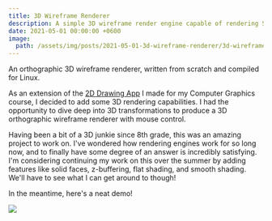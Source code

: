 ```yaml
---
title: 3D Wireframe Renderer
description: A simple 3D wireframe render engine capable of rendering STL models.
date: 2021-05-01 00:00:00 +0600
image:
  path: /assets/img/posts/2021-05-01-3d-wireframe-renderer/3d-wireframe-renderer.jpg
---
```


An orthographic 3D wireframe renderer, written from scratch and compiled for Linux.

As an extension of the [2D Drawing App](/posts/2021-04-01-2d-drawing-app) I made for my Computer Graphics course, I decided to add some 3D rendering capabilities. I had the opportunity to dive deep into 3D transformations to produce a 3D orthographic wireframe renderer with mouse control.

Having been a bit of a 3D junkie since 8th grade, this was an amazing project to work on. I've wondered how rendering engines work for so long now, and to finally have some degree of an answer is incredibly satisfying. I'm considering continuing my work on this over the summer by adding features like solid faces, z-buffering, flat shading, and smooth shading. We'll have to see what I can get around to though!

In the meantime, here's a neat demo!

![](https://www.youtube.com/watch?v=-4-Ggb3o0h4)